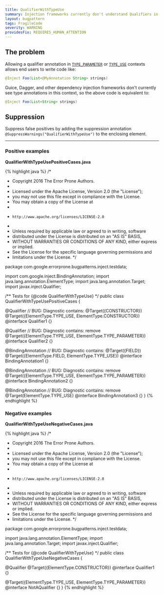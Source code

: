 ```yaml
---
title: QualifierWithTypeUse
summary: Injection frameworks currently don't understand Qualifiers in TYPE_PARAMETER or TYPE_USE contexts.
layout: bugpattern
tags: FragileCode
severity: WARNING
providesFix: REQUIRES_HUMAN_ATTENTION
---
```


<!--
*** AUTO-GENERATED, DO NOT MODIFY ***
To make changes, edit the @BugPattern annotation or the explanation in docs/bugpattern.
-->

## The problem
Allowing a qualifier annotation in [`TYPE_PARAMETER`] or [`TYPE_USE`] contexts
allows end users to write code like:

```java
@Inject Foo(List<@MyAnnotation String> strings)
```

Guice, Dagger, and other dependency injection frameworks don't currently see
type annotations in this context, so the above code is equivalent to:

```java
@Inject Foo(List<String> strings)
```

[`TYPE_PARAMETER`]: https://docs.oracle.com/javase/8/docs/api/java/lang/annotation/ElementType.html#TYPE_PARAMETER
[`TYPE_USE`]: https://docs.oracle.com/javase/8/docs/api/java/lang/annotation/ElementType.html#TYPE_USE

## Suppression
Suppress false positives by adding the suppression annotation `@SuppressWarnings("QualifierWithTypeUse")` to the enclosing element.

----------

### Positive examples
__QualifierWithTypeUsePositiveCases.java__

{% highlight java %}
/*
 * Copyright 2016 The Error Prone Authors.
 *
 * Licensed under the Apache License, Version 2.0 (the "License");
 * you may not use this file except in compliance with the License.
 * You may obtain a copy of the License at
 *
 *     http://www.apache.org/licenses/LICENSE-2.0
 *
 * Unless required by applicable law or agreed to in writing, software
 * distributed under the License is distributed on an "AS IS" BASIS,
 * WITHOUT WARRANTIES OR CONDITIONS OF ANY KIND, either express or implied.
 * See the License for the specific language governing permissions and
 * limitations under the License.
 */

package com.google.errorprone.bugpatterns.inject.testdata;

import com.google.inject.BindingAnnotation;
import java.lang.annotation.ElementType;
import java.lang.annotation.Target;
import javax.inject.Qualifier;

/** Tests for {@code QualifierWithTypeUse} */
public class QualifierWithTypeUsePositiveCases {

  @Qualifier
  // BUG: Diagnostic contains: @Target({CONSTRUCTOR})
  @Target({ElementType.TYPE_USE, ElementType.CONSTRUCTOR})
  @interface Qualifier1 {}

  @Qualifier
  // BUG: Diagnostic contains: remove
  @Target({ElementType.TYPE_USE, ElementType.TYPE_PARAMETER})
  @interface Qualifier2 {}

  @BindingAnnotation
  // BUG: Diagnostic contains: @Target({FIELD})
  @Target({ElementType.FIELD, ElementType.TYPE_USE})
  @interface BindingAnnotation1 {}

  @BindingAnnotation
  // BUG: Diagnostic contains: remove
  @Target({ElementType.TYPE_USE, ElementType.TYPE_PARAMETER})
  @interface BindingAnnotation2 {}

  @BindingAnnotation
  // BUG: Diagnostic contains: remove
  @Target(ElementType.TYPE_USE)
  @interface BindingAnnotation3 {}
}
{% endhighlight %}

### Negative examples
__QualifierWithTypeUseNegativeCases.java__

{% highlight java %}
/*
 * Copyright 2016 The Error Prone Authors.
 *
 * Licensed under the Apache License, Version 2.0 (the "License");
 * you may not use this file except in compliance with the License.
 * You may obtain a copy of the License at
 *
 *     http://www.apache.org/licenses/LICENSE-2.0
 *
 * Unless required by applicable law or agreed to in writing, software
 * distributed under the License is distributed on an "AS IS" BASIS,
 * WITHOUT WARRANTIES OR CONDITIONS OF ANY KIND, either express or implied.
 * See the License for the specific language governing permissions and
 * limitations under the License.
 */

package com.google.errorprone.bugpatterns.inject.testdata;

import java.lang.annotation.ElementType;
import java.lang.annotation.Target;
import javax.inject.Qualifier;

/** Tests for {@code QualifierWithTypeUse} */
public class QualifierWithTypeUseNegativeCases {

  @Qualifier
  @Target({ElementType.CONSTRUCTOR})
  @interface Qualifier1 {}

  @Target({ElementType.TYPE_USE, ElementType.TYPE_PARAMETER})
  @interface NotAQualifier {}
}
{% endhighlight %}

